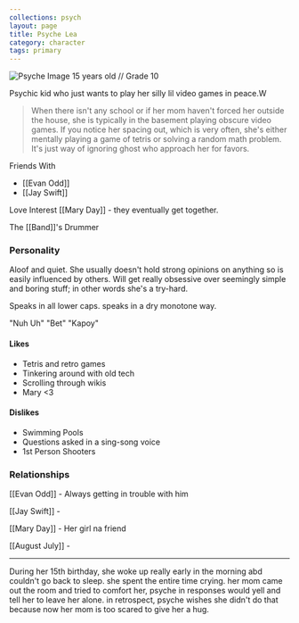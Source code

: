```yaml
---
collections: psych
layout: page
title: Psyche Lea
category: character
tags: primary
---
```


![Psyche Image](_includes/doll-psyche.png)
15 years old // Grade 10

Psychic kid who just wants to play her 
silly lil video games in peace.W

> When there isn't any school or if her mom haven't forced her outside the house, she is typically in the basement playing obscure video games. If you notice her spacing out, which is very often, she's either mentally playing a game of tetris or solving a random math problem. It's just way of ignoring ghost who approach her for favors.

Friends With
- [[Evan Odd]]
- [[Jay Swift]]

Love Interest
[[Mary Day]] - they eventually get together.

The [[Band]]'s Drummer
### Personality
Aloof and quiet. She usually doesn't hold strong opinions on anything so is easily influenced by others. Will get really obsessive over seemingly simple and boring stuff; in other words she's a try-hard.

Speaks in all lower caps. speaks in a dry monotone way.

"Nuh Uh"
"Bet"
"Kapoy"
#### Likes
- Tetris and retro games
- Tinkering around with old tech
- Scrolling through wikis
- Mary <3
#### Dislikes
- Swimming Pools
- Questions asked in a sing-song voice
- 1st Person Shooters

### Relationships
[[Evan Odd]] - Always getting in trouble with him

[[Jay Swift]] - 

[[Mary Day]] - Her girl na friend

[[August July]] - 

---

During her 15th birthday, she woke up really early in the morning abd couldn't go back to sleep. she spent the entire time crying. her mom came out the room and tried to comfort her, psyche in responses would yell and tell her to leave her alone. in retrospect, psyche wishes she didn't do that because now her mom is too scared to give her a hug.